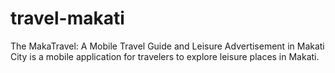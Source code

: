 # travel-makati

The MakaTravel: A Mobile Travel Guide and Leisure Advertisement in Makati City 
is a mobile application for travelers to explore leisure places in Makati.

